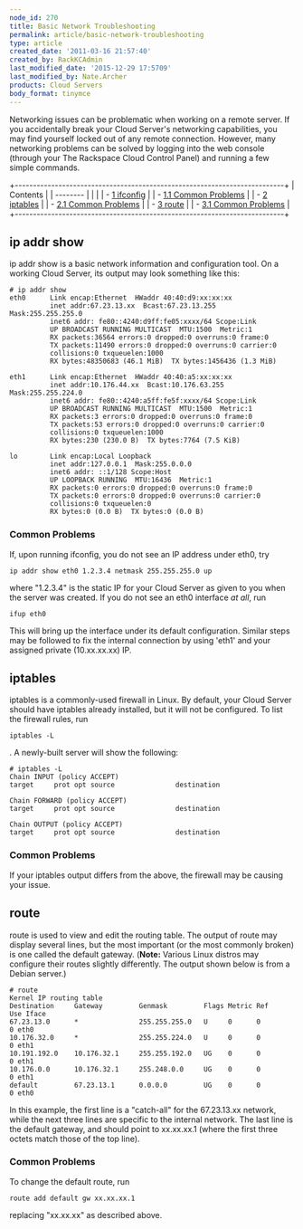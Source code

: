 ```yaml
---
node_id: 270
title: Basic Network Troubleshooting
permalink: article/basic-network-troubleshooting
type: article
created_date: '2011-03-16 21:57:40'
created_by: RackKCAdmin
last_modified_date: '2015-12-29 17:5709'
last_modified_by: Nate.Archer
products: Cloud Servers
body_format: tinymce
---
```


Networking issues can be problematic when working on a remote server. If
you accidentally break your Cloud Server's networking capabilities, you
may find yourself locked out of any remote connection. However, many
networking problems can be solved by logging into the web console
(through your The Rackspace Cloud Control Panel) and running a few
simple commands.

+--------------------------------------------------------------------------+
| Contents                                                                 |
| --------                                                                 |
|                                                                          |
| -   [1 ifconfig](#ifconfig)                                              |
|     -   [1.1 Common Problems](#Common_Problems)                          |
| -   [2 iptables](#iptables)                                              |
|     -   [2.1 Common Problems](#Common_Problems_2)                        |
| -   [3 route](#route)                                                    |
|     -   [3.1 Common Problems](#Common_Problems_3)                        |
+--------------------------------------------------------------------------+

ip addr show
------------

ip addr show is a basic network information and configuration tool. On a
working Cloud Server, its output may look something like this:

    # ip addr show
    eth0      Link encap:Ethernet  HWaddr 40:40:d9:xx:xx:xx
              inet addr:67.23.13.xx  Bcast:67.23.13.255  Mask:255.255.255.0
              inet6 addr: fe80::4240:d9ff:fe05:xxxx/64 Scope:Link
              UP BROADCAST RUNNING MULTICAST  MTU:1500  Metric:1
              RX packets:36564 errors:0 dropped:0 overruns:0 frame:0
              TX packets:11490 errors:0 dropped:0 overruns:0 carrier:0
              collisions:0 txqueuelen:1000
              RX bytes:48350683 (46.1 MiB)  TX bytes:1456436 (1.3 MiB)
     
    eth1      Link encap:Ethernet  HWaddr 40:40:a5:xx:xx:xx
              inet addr:10.176.44.xx  Bcast:10.176.63.255  Mask:255.255.224.0
              inet6 addr: fe80::4240:a5ff:fe5f:xxxx/64 Scope:Link
              UP BROADCAST RUNNING MULTICAST  MTU:1500  Metric:1
              RX packets:3 errors:0 dropped:0 overruns:0 frame:0
              TX packets:53 errors:0 dropped:0 overruns:0 carrier:0
              collisions:0 txqueuelen:1000
              RX bytes:230 (230.0 B)  TX bytes:7764 (7.5 KiB)
     
    lo        Link encap:Local Loopback
              inet addr:127.0.0.1  Mask:255.0.0.0
              inet6 addr: ::1/128 Scope:Host
              UP LOOPBACK RUNNING  MTU:16436  Metric:1
              RX packets:0 errors:0 dropped:0 overruns:0 frame:0
              TX packets:0 errors:0 dropped:0 overruns:0 carrier:0
              collisions:0 txqueuelen:0
              RX bytes:0 (0.0 B)  TX bytes:0 (0.0 B)

### Common Problems

If, upon running ifconfig, you do not see an IP address under eth0, try

    ip addr show eth0 1.2.3.4 netmask 255.255.255.0 up

where "1.2.3.4" is the static IP for your Cloud Server as given to you
when the server was created. If you do not see an eth0 interface *at
all*, run

    ifup eth0

This will bring up the interface under its default configuration.
Similar steps may be followed to fix the internal connection by using
'eth1' and your assigned private (10.xx.xx.xx) IP.

iptables
--------

iptables is a commonly-used firewall in Linux. By default, your Cloud
Server should have iptables already installed, but it will not be
configured. To list the firewall rules, run

    iptables -L

. A newly-built server will show the following:

    # iptables -L                                                                                                    
    Chain INPUT (policy ACCEPT)                                                                                             
    target     prot opt source               destination                                                                    
                                                                                                                            
    Chain FORWARD (policy ACCEPT)                                                                                           
    target     prot opt source               destination                                                                    
                                                                                                                            
    Chain OUTPUT (policy ACCEPT)                                                                                            
    target     prot opt source               destination

### Common Problems

If your iptables output differs from the above, the firewall may be
causing your issue.

route
-----

route is used to view and edit the routing table. The output of route
may display several lines, but the most important (or the most commonly
broken) is one called the default gateway. (**Note:** Various Linux
distros may configure their routes slightly differently. The output
shown below is from a Debian server.)

    # route                                                                                                          
    Kernel IP routing table                                                                                                 
    Destination     Gateway         Genmask         Flags Metric Ref    Use Iface                                           
    67.23.13.0      *               255.255.255.0   U     0      0        0 eth0                                            
    10.176.32.0     *               255.255.224.0   U     0      0        0 eth1                                            
    10.191.192.0    10.176.32.1     255.255.192.0   UG    0      0        0 eth1                                            
    10.176.0.0      10.176.32.1     255.248.0.0     UG    0      0        0 eth1                                            
    default         67.23.13.1      0.0.0.0         UG    0      0        0 eth0

In this example, the first line is a "catch-all" for the 67.23.13.xx
network, while the next three lines are specific to the internal
network. The last line is the default gateway, and should point to
xx.xx.xx.1 (where the first three octets match those of the top line).

### Common Problems

To change the default route, run

    route add default gw xx.xx.xx.1

replacing "xx.xx.xx" as described above. 


